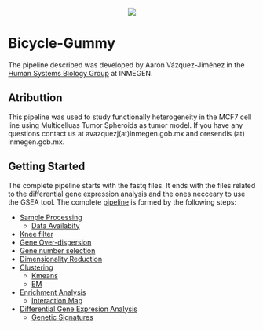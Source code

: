 <p align="center">
  <img src="https://user-images.githubusercontent.com/60892768/74993425-88d39900-5410-11ea-8643-b701551d0472.png">
</p>

# Bicycle-Gummy

The pipeline described was developed by Aarón Vázquez-Jiménez in the [Human Systems Biology Group](https://resendislab.github.io/) at INMEGEN.

## Atributtion
This pipeline was used to study functionally heterogeneity in the MCF7 cell line using Multicelluas Tumor Spheroids as tumor model. If you have any questions contact us at avazquezj(at)inmegen.gob.mx and oresendis (at) inmegen.gob.mx. 

## Getting Started

The complete pipeline starts with the fastq files. It ends with the files related to the differential gene expression analysis and the ones necceary to use the GSEA tool. The complete [pipeline](Pipeline/pipeline.md) is formed by the following steps:

* [Sample Processing](Pipeline/pipeline.md#samples-processing)
  - [Data Availabity](Pipeline/pipeline.md#samples-data-availability)
* [Knee filter](Pipeline/pipeline.md#knee-filter)
* [Gene Over-dispersion](Pipeline/pipeline.md#gene-over-disperssion)
* [Gene number selection](Pipeline/pipeline.md#gene-number-selection)
* [Dimensionality Reduction](Pipeline/pipeline.md#Dimensionality-Reduction)
* [Clustering](Pipeline/pipeline.md#Clustering)
  - [Kmeans](Pipeline/pipeline.md#kmeans)
  - [EM](pipeline.md#expectation-maxinization-algorithm)
* [Enrichment Analysis](Pipeline/pipeline.md#Enrichment-Analysis)
  - [Interaction Map](Pipeline/pipeline.md#Interaction-Map)
* [Differential Gene Expresion Analysis](Pipeline/pipeline.md#Differential-Gene-Expresion-Analysis)
  - [Genetic Signatures](Pipeline/pipeline.md#Genetic-signatures)

